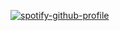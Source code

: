 [![spotify-github-profile](https://spotify-github-profile.vercel.app/api/view?uid=u1u6i1s45vl8dpuhkqw9pdr81&cover_image=true&theme=compact)](https://github.com/kittinan/spotify-github-profile)
